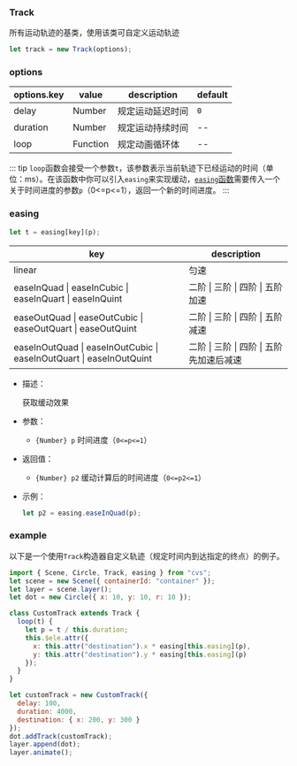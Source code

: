 ### Track

所有运动轨迹的基类，使用该类可自定义运动轨迹

```js
let track = new Track(options);
```

### options

| options.key | value    | description      | default |
| ----------- | -------- | ---------------- | ------- |
| delay       | Number   | 规定运动延迟时间 | `0`     |
| duration    | Number   | 规定运动持续时间 | --      |
| loop        | Function | 规定动画循环体   | --      |

::: tip
`loop`函数会接受一个参数`t`，该参数表示当前轨迹下已经运动的时间（单位：ms）。在该函数中你可以引入`easing`来实现缓动，[`easing`函数](#easing)需要传入一个关于时间进度的参数`p`（0<=p<=1），返回一个新的时间进度。
:::

### easing

```js
let t = easing[key](p);
```

| key                                                                 | description                               |
| ------------------------------------------------------------------- | ----------------------------------------- |
| linear                                                              | 匀速                                      |
| easeInQuad \| easeInCubic \| easeInQuart \| easeInQuint             | 二阶 \| 三阶 \| 四阶 \| 五阶 加速         |
| easeOutQuad \| easeOutCubic \| easeOutQuart \| easeOutQuint         | 二阶 \| 三阶 \| 四阶 \| 五阶 减速         |
| easeInOutQuad \| easeInOutCubic \| easeInOutQuart \| easeInOutQuint | 二阶 \| 三阶 \| 四阶 \| 五阶 先加速后减速 |

- 描述：

  获取缓动效果

- 参数：

  - `{Number} p` 时间进度（`0<=p<=1`）

- 返回值：

  - `{Number} p2` 缓动计算后的时间进度（`0<=p2<=1`）

- 示例：
  ```js
  let p2 = easing.easeInQuad(p);
  ```

### example

以下是一个使用`Track`构造器自定义轨迹（规定时间内到达指定的终点）的例子。

```js
import { Scene, Circle, Track, easing } from "cvs";
let scene = new Scene({ containerId: "container" });
let layer = scene.layer();
let dot = new Circle({ x: 10, y: 10, r: 10 });

class CustomTrack extends Track {
  loop(t) {
    let p = t / this.duration;
    this.$ele.attr({
      x: this.attr("destination").x * easing[this.easing](p),
      y: this.attr("destination").y * easing[this.easing](p)
    });
  }
}

let customTrack = new CustomTrack({
  delay: 100,
  duration: 4000,
  destination: { x: 200, y: 300 }
});
dot.addTrack(customTrack);
layer.append(dot);
layer.animate();
```

